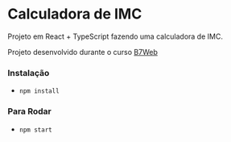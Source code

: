 # Calculadora de IMC

Projeto em React + TypeScript fazendo uma calculadora de IMC.

Projeto desenvolvido durante o curso [B7Web](https://b7web.com.br)

### Instalação
- `npm install`

### Para Rodar
- `npm start`